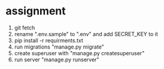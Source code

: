 # assignment

1. git fetch
2. rename ".env.sample" to ".env" and add SECRET_KEY to it
3. pip install -r requirments.txt
4. run migrations "manage.py migrate"
5. create superuser with "manage.py createsuperuser"
6. run server "manage.py runserver"
